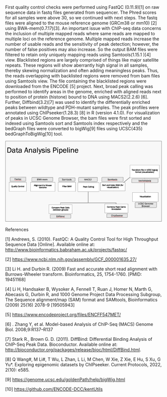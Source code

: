 First quality control checks were performed using FastQC (0.11.9)[1] on raw sequence data in fastq files generated from sequencer. The Phred scores for all samples were above 30,  so we continued with next steps. The fastq files were aligned to the mouse reference genome (GRCm38 or mm10) [2] using BWA-mem(0.7.17)[3]. An important issue with ChIP-seq data concerns the inclusion of multiple mapped reads where same reads are mapped to multiple loci on the reference genome. Multiple mapped reads increase the number of usable reads and the sensitivity of peak detection; however, the number of false positives may also increase. So the output BAM files were filtered to retain only uniquely mapping reads using Samtools(1.15.1 )[4] view. Blacklisted regions are largely comprised of things like major satellite repeats. These regions will show aberrantly high signal in all samples, thereby skewing normalization and often adding meaningless peaks. Thus, the reads overlapping with backlisted regions were removed from bam files using Samtools view. The file containing the blacklisted regions were downloaded from the ENCODE [5] project.  Next, broad peak calling was performed to identify areas in the genome, enriched with aligned reads next to position of protein (histone) bound to DNA using MACS2(2.2.6) [6]. Further, Diffbind(3.2)[7] was used to identify the differentially enriched peaks between wildtype and PDH-mutant samples. The peak profiles were annotated using ChIPseeker(1.28.3) [8] in R (version 4.1.0). For visualization of peaks in UCSC Genome Browser, the bam files were first sorted and indexed using Samtools sort and Samtools index respectively and the bedGraph files were converted to bigWig[9] files using UCSC(435) bedGraphToBigWig[10] tool.

![Pipeline Flowchart](images/chip_seq.png)


References

[1] Andrews, S. (2010). FastQC:  A Quality Control Tool for High Throughput Sequence Data [Online]. Available online at: http://www.bioinformatics.babraham.ac.uk/projects/fastqc/

[2] https://www.ncbi.nlm.nih.gov/assembly/GCF_000001635.27/

[3] Li H. and Durbin R. (2009) Fast and accurate short read alignment with Burrows-Wheeler transform. Bioinformatics, 25, 1754-1760. [PMID: 19451168]

[4] Li H, Handsaker B, Wysoker A, Fennell T, Ruan J, Homer N, Marth G, Abecasis G, Durbin R, and 1000 Genome Project Data Processing Subgroup, The Sequence alignment/map (SAM) format and SAMtools, Bioinformatics (2009) 25(16) 2078-9 [19505943]

[5] https://www.encodeproject.org/files/ENCFF547MET/

[6] . Zhang Y, et al. Model-based Analysis of ChIP-Seq (MACS) Genome Biol. 2008;9:R137–R137

[7] Stark R., Brown G. D. (2011). DiffBind: Differential Binding Analysis of ChIP-Seq Peak Data. Bioconductor. Available online at: http://bioconductor.org/packages/release/bioc/html/DiffBind.html.

[8] Q Wang#, M Li#, T Wu, L Zhan, L Li, M Chen, W Xie, Z Xie, E Hu, S Xu, G Yu*. Exploring epigenomic datasets by ChIPseeker. Current Protocols, 2022, 2(10): e585.

[9] https://genome.ucsc.edu/goldenPath/help/bigWig.html

[10] https://github.com/ENCODE-DCC/kentUtils
